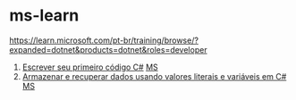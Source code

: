 # ms-learn

https://learn.microsoft.com/pt-br/training/browse/?expanded=dotnet&products=dotnet&roles=developer

1. <a href="#">Escrever seu primeiro código C#</a>
   <a href="https://learn.microsoft.com/pt-br/training/modules/csharp-write-first/">MS</a>
2. <a href="#">Armazenar e recuperar dados usando valores literais e variáveis em C#</a>
   <a href="https://learn.microsoft.com/pt-br/training/modules/csharp-literals-variables/">MS</a>
